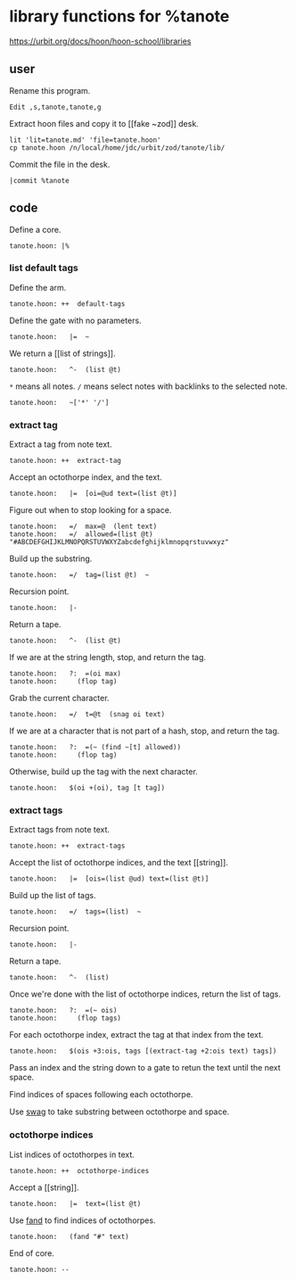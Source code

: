 # library functions for %tanote

https://urbit.org/docs/hoon/hoon-school/libraries

## user

Rename this program.

	Edit ,s,tanote,tanote,g

Extract hoon files and copy it to [[fake ~zod]] desk.

```shell
lit 'lit=tanote.md' 'file=tanote.hoon'
cp tanote.hoon /n/local/home/jdc/urbit/zod/tanote/lib/
```

Commit the file in the desk.

```hoon
|commit %tanote
```

## code

Define a core.

	tanote.hoon: |%

### list default tags

Define the arm.

	tanote.hoon: ++  default-tags

Define the gate with no parameters.

	tanote.hoon:   |=  ~

We return a [[list of strings]].

	tanote.hoon:   ^-  (list @t)

`*` means all notes.  `/` means select notes with backlinks to the selected note.

	tanote.hoon:   ~['*' '/']

### extract tag

Extract a tag from note text.

	tanote.hoon: ++  extract-tag

Accept an octothorpe index, and the text.

	tanote.hoon:   |=  [oi=@ud text=(list @t)]

Figure out when to stop looking for a space.

	tanote.hoon:   =/  max=@  (lent text)
	tanote.hoon:   =/  allowed=(list @t)  "#ABCDEFGHIJKLMNOPQRSTUVWXYZabcdefghijklmnopqrstuvwxyz"

Build up the substring.

	tanote.hoon:   =/  tag=(list @t)  ~

Recursion point.

	tanote.hoon:   |-

Return a tape.

	tanote.hoon:   ^-  (list @t)

If we are at the string length, stop, and return the tag.

	tanote.hoon:   ?:  =(oi max)
	tanote.hoon:     (flop tag)

Grab the current character.

	tanote.hoon:   =/  t=@t  (snag oi text)

If we are at a character that is not part of a hash, stop, and return the tag.

	tanote.hoon:   ?:  =(~ (find ~[t] allowed))
	tanote.hoon:     (flop tag)

Otherwise, build up the tag with the next character.

	tanote.hoon:   $(oi +(oi), tag [t tag])

### extract tags

Extract tags from note text.

	tanote.hoon: ++  extract-tags

Accept the list of octothorpe indices, and the text [[string]].

	tanote.hoon:   |=  [ois=(list @ud) text=(list @t)]

Build up the list of tags.

	tanote.hoon:   =/  tags=(list)  ~

Recursion point.

	tanote.hoon:   |-

Return a tape.

	tanote.hoon:   ^-  (list)

Once we're done with the list of octothorpe indices, return the list of tags.

	tanote.hoon:   ?:  =(~ ois)
	tanote.hoon:     (flop tags)

For each octothorpe index, extract the tag at that index from the text.

	tanote.hoon:   $(ois +3:ois, tags [(extract-tag +2:ois text) tags])

Pass an index and the string down to a gate to retun the text until the next space.

Find indices of spaces following each octothorpe.

Use [swag](https://urbit.org/docs/hoon/reference/stdlib/2b#++swag) to take substring between octothorpe and space.

### octothorpe indices

List indices of octothorpes in text.

	tanote.hoon: ++  octothorpe-indices

Accept a [[string]].

	tanote.hoon:   |=  text=(list @t)

Use [fand](https://urbit.org/docs/hoon/reference/stdlib/2b#++fand) to find indices of octothorpes.

	tanote.hoon:   (fand "#" text)

End of core.

	tanote.hoon: --

